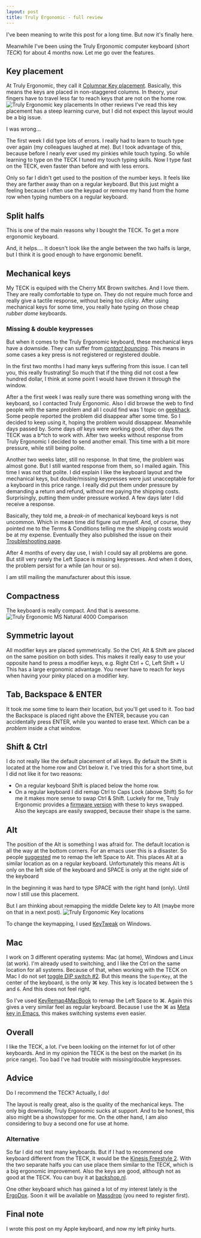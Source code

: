 ```yaml
--- 
layout: post
title: Truly Ergonomic - full review
---
```

I've been meaning to write this post for a long time. But now it's finally here.

Meanwhile I've been using the Truly Ergonomic computer keyboard (short _TECK_) for about 4 months now.
Let me go over the features.

## Key placement
At Truly Ergonomic, they call it [Columnar Key placement](http://www.trulyergonomic.com/store/index.php?route=product/category&path=20_26). Basically, this means the keys are placed in non-staggered columns. In theory, your fingers have to travel less far to reach keys that are not on the home row. 
![Truly Ergonomic key placements](/content/2013/07/Truly_Ergonomic_Keyboard-209-Split_Symmetrical.jpg)
In other reviews I've read this key placement has a steep learning curve, but I did not expect this layout would be a big issue.

I was wrong...

The first week I did type lots of errors. I really had to learn to touch type over again (my colleagues laughed at me).
But I took advantage of this, because before I nearly ever used my pinkies while touch typing. So while learning to type on the TECK I tuned my touch typing skills.
Now I type fast on the TECK, even faster than before and with less errors.

Only so far I didn't get used to the position of the number keys. It feels like they are farther away than on a regular keyboard.
But this just might a feeling because I often use the keypad or remove my hand from the home row when typing numbers on a regular keyboard.

## Split halfs
This is one of the main reasons why I bought the TECK. To get a more ergonomic keyboard.

And, it helps....
It doesn't look like the angle between the two halfs is large, but I think it is good enough to have ergonomic benefit.

## Mechanical keys
My TECK is equiped with the Cherry MX Brown switches. And I love them. They are really comfortable to type on. They do not require much force and really give a tactile response, without being too _clicky_.
After using mechanical keys for some time, you really hate typing on those cheap _rubber dome_ keyboards.

### Missing &amp; double keypresses
But when it comes to the Truly Ergonomic keyboard, these mechanical keys have a downside. They can suffer from [_contact bouncing_](http://elitekeyboards.com/support.php?lang=en#5).
This means in some cases a key press is not registered or registered double.

In the first two months I had many keys suffering from this issue. I can tell you, this really frustrating!
So much that if the thing did not cost a few hundred dollar, I think at some point I would have thrown it through the window.

After a the first week I was really sure there was something wrong with the keyboard, so I contacted Truly Ergonomic. Also I did browse the web to find people with the same problem and all I could find was 1 topic on [geekhack](http://geekhack.org/index.php?topic=25055.0).
Some people reported the problem did disappear after some time. So I decided to keep using it, hoping the problem would dissappear.
Meanwhile days passed by. Some days _all_ keys were working good, other days the TECK was a b\*tch to work with.
After two weeks without response from Truly Ergonomic I decided to send another email. This time with a bit more pressure, while still being polite.

Another two weeks later, still no response. In that time, the problem was almost gone. But I still wanted response from them, so I mailed again. This time I was not that polite. I did explain I like the keyboard layout and the mechanical keys, but double/missing keypresses were just unacceptable for a keyboard in this price range. I really did put them under pressure by demanding a return and refund, without me paying the shipping costs.
Surprisingly, putting them under pressure worked. A few days later I did receive a response.

Basically, they told me, a _break-in_ of mechanical keyboard keys is not uncommon. Which in mean time did figure out myself. And, of course, they pointed me to the Terms &amp; Conditions telling me the shipping costs would be at my expense.
Eventually they also published the issue on their [Troubleshooting page](http://www.trulyergonomic.com/store/index.php?route=product/category&path=79_83#Keyswitch).

After 4 months of every day use, I wish I could say all problems are gone. But still very rarely the Left Space is missing keypresses. And when it does, the problem persist for a while (an hour or so).

I am still mailing the manufacturer about this issue.

## Compactness
The keyboard is really compact. And that is awesome.
![Truly Ergonomic MS Natural 4000 Comparison](/content/2013/07/Truly_Ergonomic_Mechanical_Keyboard_207_Microsoft_Natural_4000_Comparison.jpg)

## Symmetric layout
All modifier keys are placed symmetrically. So the Ctrl, Alt &amp; Shift are placed on the same position on both sides.
This makes it really easy to use your opposite hand to press a modifier keys, e.g. Right Ctrl + C, Left Shift + U
This has a large ergonomic advantage. You never have to reach for keys when having your pinky placed on a modifier key.

## Tab, Backspace &amp; ENTER
It took me some time to learn their location, but you'll get used to it.
Too bad the Backspace is placed right above the ENTER, because you can accidentally press ENTER, while you wanted to erase text. Which can be a _problem_ inside a chat window.

## Shift &amp; Ctrl
I do not really like the default placement of all keys. By default the Shift is located at the home row and Ctrl below it.
I've tried this for a short time, but I did not like it for two reasons:
- On a regular keyboard Shift is placed below the home row.
- On a regular keyboard I did remap Ctrl to Caps Lock (above Shift)
So for me it makes more sense to swap Ctrl &amp; Shift. Luckely for me, Truly Ergonomic provides a [firmware version](http://www.trulyergonomic.com/store/index.php?route=product/category&path=79_90#Ctrl_Shift) with these to keys swapped.
Also the keycaps are easily swapped, because their shape is the same.

## Alt
The position of the Alt is something I was afraid for. The default location is all the way at the bottom corners. For an emacs user this is a disaster. So people [suggested](https://twitter.com/xah_lee/status/308865952584458240) me to remap the left Space to Alt.
This places Alt at a similar location as on a regular keyboard. Unfortunately this means Alt is only on the left side of the keyboard and SPACE is only at the right side of the keyboard

In the beginning it was hard to type SPACE with the right hand (only). Until now I still use this placement.

But I am thinking about remapping the middle Delete key to Alt (maybe more on that in a next post).
![Truly Ergonomic Key locations](/content/2013/07/TrulyErgonomic_KeyLocation209.jpg)

To change the keymapping, I used [KeyTweak](http://www.tucows.com/preview/327616) on Windows.

## Mac
I work on 3 different operating systems: Mac (at home), Windows and Linux (at work). I'm already used to switching, and I like the Ctrl on the same location for all systems. Because of that, when working with the TECK on Mac I do not set [toggle DIP switch #2](http://www.trulyergonomic.com/store/index.php?route=product/category&path=79_80#DIP). But this means the `SuperKey`, at the center of the keyboard, is the only ⌘ key. This key is located between the `5` and `6`. And this does not feel right.

So I've used [KeyRemap4MacBook](https://pqrs.org/macosx/keyremap4macbook/) to remap the Left Space to ⌘. Again this gives a very similar feel as regular keyboard.
Because I use the ⌘ as [Meta key in Emacs](https://github.com/To1ne/temacco/blob/master/core/temacco-mac-osx.el#L7), this makes switching systems even easier.

## Overall
I like the TECK, a lot. I've been looking on the internet for lot of other keyboards. And in my opinion the TECK is the best on the market (in its price range).
Too bad I've had trouble with missing/double keypresses.

## Advice
Do I recommend the TECK? Actually, I do!

The layout is really great, also is the quality of the mechanical keys. The only big downside, Truly Ergonomic sucks at support. And to be honest, this also might be a showstopper for me.
On the other hand, I am also considering to buy a second one for use at home.

### Alternative
So far I did not test many keyboards. But if I had to recommend one keyboard different from the TECK, it would be the [Kinesis Freestyle 2](http://www.kinesis-ergo.com/freestyle2_pc.htm). With the two separate halfs you can use place them similar to the TECK, which is a big ergonomic improvement. Also the keys are good, although not as good at the TECK. You can buy it at [backshop.nl](http://www.backshop.nl/nl_NL/producten/toetsenborden/ergonomische-toetsenborden/freestyle-solo-toetsenbord-2).

One other keyboard which has gained a lot of my interest lately is the [ErgoDox](http://ergodox.org/). Soon it will be available on [Massdrop](https://www.massdrop.com/buy/ergodox) (you need to register first).

## Final note
I wrote this post on my Apple keyboard, and now my left pinky hurts.

